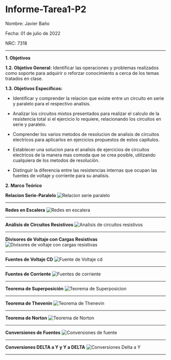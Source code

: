 # Informe-Tarea1-P2

Nombre: Javier Baño      

Fecha: 01 de julio de 2022

NRC: 7318

***
**1. Objetivos**

**1.2. Objetivo General:** Identificar las operaciones y problemas realizados como soporte para adquirir o reforzar conocimiento a cerca de los temas tratados en clase. 

**1.3. Objetivos Específicos:**

* Identificar y comprender la relacion que existe entre un circuito en serie y paralelo para el respectivo analisis.

* Analizar los circuitos mixtos presentados para realizar el calculo de la resistencia total si el ejercicio lo requiere, relacionando los circuitos en serie y paralelo.

* Comprender los varios metodos de resolucion de analisis de circuitos electricos para aplicarlos en ejercicios propuestos de estos capitulos.

* Establecer una solucion para el analisis de ejercicios de circuitos electricos de la manera mas comoda que se crea posible, utilizando cualquiera de los metodos de resolución.

* Distinguir la diferencia entre las resistencias internas que ocupan las fuentes de voltaje y corriente para su analisis. 

**2. Marco Teórico**

**Relacion Serie-Paralelo**
![Relacion serie paralelo](https://user-images.githubusercontent.com/105677231/176054214-7a521a32-958e-4ee9-bd70-809695859bbf.JPG)
***
**Redes en Escalera**
![Redes en escalera](https://user-images.githubusercontent.com/105677231/176054243-00c58bb7-b2a8-4842-a19c-0d2d96b3f192.JPG)
***
**Análisis de Circuitos Resistivos**
![Analisis de circuitos resistivos](https://user-images.githubusercontent.com/105677231/176054281-ff0fff8f-c6bf-45d9-ae38-2a434a876ffd.JPG)
***
**Divisores de Voltaje con Cargas Resistivas**
![Divisores de voltaje con cargas resistivas](https://user-images.githubusercontent.com/105677231/176054334-db7fa122-c3fb-4574-9ec4-a58542199101.JPG)
***
**Fuentes de Voltaje CD**
![Fuente de Voltaje cd](https://user-images.githubusercontent.com/105677231/176054376-99d3aaa2-8439-4a34-959c-729b5f2724d0.JPG)
***
**Fuentes de Corriente**
![Fuentes de corriente](https://user-images.githubusercontent.com/105677231/176054454-d52c69b2-3900-45a4-8bb9-290b9d475c9e.JPG)
***
**Teorema de Superposición**
![Teorema de Superposicion](https://user-images.githubusercontent.com/105677231/176054494-f7bf1edf-b658-4f65-a211-60a658705ddd.JPG)
***
**Teorema de Thevenin**
![Teorema de Thenevin](https://user-images.githubusercontent.com/105677231/176054529-64ace765-f652-4a4b-a074-4bfe3e66d364.JPG)
***
**Teorema de Norton**
![Teorema de Norton](https://user-images.githubusercontent.com/105677231/176054553-b8e15875-f8fb-4bd1-8f69-98206dad2c32.JPG)
***
**Conversiones de Fuentes**
![Conversiones de fuente](https://user-images.githubusercontent.com/105677231/176054595-e5aa076b-d3b8-4fc4-89f2-7e03f4003f38.JPG)
***
**Conversiones DELTA a Y y Y a DELTA**
![Conversiones Delta a Y](https://user-images.githubusercontent.com/105677231/176054804-fb91b10d-ee45-4d6c-9527-0f11fb54c501.JPG)
***









